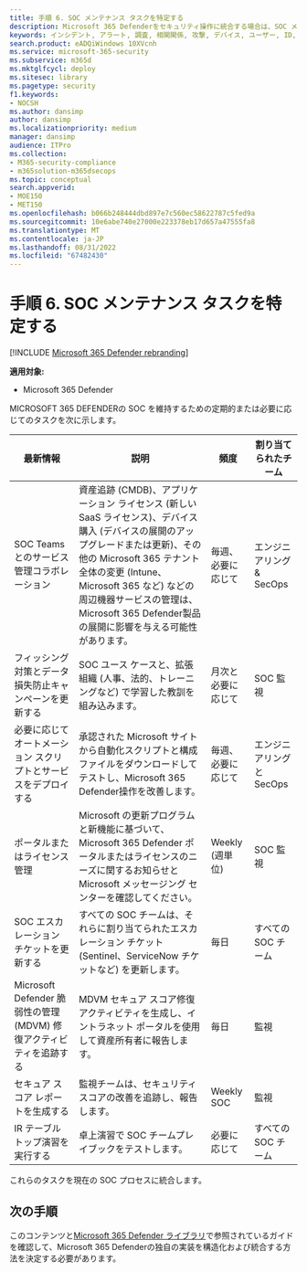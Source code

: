 ```yaml
---
title: 手順 6. SOC メンテナンス タスクを特定する
description: Microsoft 365 Defenderをセキュリティ操作に統合する場合は、SOC メンテナンス タスクを特定します。
keywords: インシデント, アラート, 調査, 相関関係, 攻撃, デバイス, ユーザー, ID, ID, メールボックス, 電子メール, 365, Microsoft, m365, インシデント対応, サイバー攻撃, secops, セキュリティ操作, soc
search.product: eADQiWindows 10XVcnh
ms.service: microsoft-365-security
ms.subservice: m365d
ms.mktglfcycl: deploy
ms.sitesec: library
ms.pagetype: security
f1.keywords:
- NOCSH
ms.author: dansimp
author: dansimp
ms.localizationpriority: medium
manager: dansimp
audience: ITPro
ms.collection:
- M365-security-compliance
- m365solution-m365dsecops
ms.topic: conceptual
search.appverid:
- MOE150
- MET150
ms.openlocfilehash: b066b248444dbd897e7c560ec58622787c5fed9a
ms.sourcegitcommit: 10e6abe740e27000e223378eb17d657a47555fa8
ms.translationtype: MT
ms.contentlocale: ja-JP
ms.lasthandoff: 08/31/2022
ms.locfileid: "67482430"
---
```

# <a name="step-6-identify-soc-maintenance-tasks"></a>手順 6. SOC メンテナンス タスクを特定する

[!INCLUDE [Microsoft 365 Defender rebranding](../includes/microsoft-defender.md)]

**適用対象:**
- Microsoft 365 Defender

MICROSOFT 365 DEFENDERの SOC を維持するための定期的または必要に応じてのタスクを次に示します。

|最新情報|説明|頻度|割り当てられたチーム|
|---|---|---|---|
|SOC Teams とのサービス管理コラボレーション|資産追跡 (CMDB)、アプリケーション ライセンス (新しい SaaS ライセンス)、デバイス購入 (デバイスの展開のアップグレードまたは更新)、その他の Microsoft 365 テナント全体の変更 (Intune、Microsoft 365 など) などの周辺機器サービスの管理は、Microsoft 365 Defender製品の展開に影響を与える可能性があります。|毎週、必要に応じて|エンジニアリング & SecOps|
|フィッシング対策とデータ損失防止キャンペーンを更新する|SOC ユース ケースと、拡張組織 (人事、法的、トレーニングなど) で学習した教訓を組み込みます。|月次と必要に応じて|SOC 監視|
|必要に応じてオートメーション スクリプトとサービスをデプロイする|承認された Microsoft サイトから自動化スクリプトと構成ファイルをダウンロードしてテストし、Microsoft 365 Defender操作を改善します。|毎週、必要に応じて|エンジニアリングと SecOps|
|ポータルまたはライセンス管理|Microsoft の更新プログラムと新機能に基づいて、Microsoft 365 Defender ポータルまたはライセンスのニーズに関するお知らせとMicrosoft メッセージング センターを確認してください。|Weekly (週単位)|SOC 監視|
|SOC エスカレーション チケットを更新する|すべての SOC チームは、それらに割り当てられたエスカレーション チケット (Sentinel、ServiceNow チケットなど) を更新します。|毎日|すべての SOC チーム|
|Microsoft Defender 脆弱性の管理 (MDVM) 修復アクティビティを追跡する|MDVM セキュア スコア修復アクティビティを生成し、イントラネット ポータルを使用して資産所有者に報告します。|毎日|監視|
|セキュア スコア レポートを生成する|監視チームは、セキュリティスコアの改善を追跡し、報告します。|Weekly SOC|監視|
|IR テーブルトップ演習を実行する|卓上演習で SOC チームプレイブックをテストします。|必要に応じて|すべての SOC チーム|

これらのタスクを現在の SOC プロセスに統合します。

## <a name="next-steps"></a>次の手順

このコンテンツと[Microsoft 365 Defender ライブラリ](/microsoft-365/security/defender)で参照されているガイドを確認して、Microsoft 365 Defenderの独自の実装を構造化および統合する方法を決定する必要があります。
